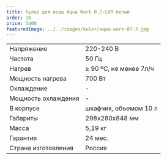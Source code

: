 ```yaml
---
title: Кулер для воды Aqua Work 0.7-LKR белый
order: 10
price: 5400
featuredImage: ../../images/kuler/aqua-work-07-3.jpg
---
```


<table>
<tr><td>Напряжение</td><td>220-240 В</td></tr>
<tr><td>Частота</td><td>50 Гц</td></tr>
<tr><td>Нагрев</td><td>≥ 90 ºС, не менее 7л/ч</td></tr>
<tr><td>Мощность нагрева</td><td>700 Вт</td></tr>
<tr><td>Охлаждение</td><td>-</td></tr>
<tr><td>Мощность охлаждения</td><td>-</td></tr>
<tr><td>В корпусе</td><td>шкафчик, объемом 10 л</td></tr>
<tr><td>Габариты</td><td>298х280х848 мм</td></tr>
<tr><td>Масса</td><td>5,19 кг</td></tr>
<tr><td>Гарантия</td><td>24 мес.</td></tr>
<tr><td>Страна изготовления</td><td>Россия</td></tr>
</table>
